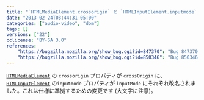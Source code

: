 ```yaml
---
title: "`HTMLMediaElement.crossorigin` と `HTMLInputElement.inputmode` が改名されました"
date: "2013-02-24T03:44:31-05:00"
categories: ["audio-video", "dom"]
tags: []
versions: ["22"]
cclicense: "BY-SA 3.0"
references:
    "https://bugzilla.mozilla.org/show_bug.cgi?id=847370": "Bug 847370 – HTMLMediaElement - crossOrigin vs crossorigin"
    "https://bugzilla.mozilla.org/show_bug.cgi?id=850346": "Bug 850346 – inputmode vs inputMode for nsHTMLInputElement"
---
```

[`HTMLMediaElement`](https://developer.mozilla.org/ja/docs/Web/API/HTMLMediaElement) の `crossorigin` プロパティが `crossOrigin` に、[`HTMLInputElement`](https://developer.mozilla.org/ja/docs/Web/API/HTMLInputElement) の`inputmode` プロパティが `inputMode` にそれぞれ改名されました。これは仕様に準拠するための変更です (大文字に注意)。
